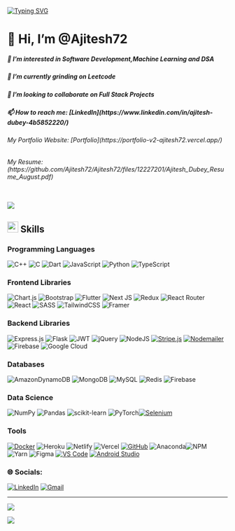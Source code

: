 <a href="https://git.io/typing-svg"><img src="https://readme-typing-svg.demolab.com?font=Fira+Code&pause=1000&width=435&lines=Software+Developer;Machine+Learning+Enthusiast" alt="Typing SVG" /></a>
<table>
  <tr>
<!--     <td> -->
      <h1>👋 Hi, I’m @Ajitesh72</h1>
      <h5>👀 I’m interested in Software Development,Machine Learning and DSA</h2>
      <h5>🌱 I’m currently grinding on Leetcode</h3>
      <h5>💞️ I’m looking to collaborate on Full Stack Projects</h4>
      <h5>📫 How to reach me: [LinkedIn](https://www.linkedin.com/in/ajitesh-dubey-4b5852220/)</h5>
      <h6>My Portfolio Website: [Portfolio](https://portfolio-v2-ajitesh72.vercel.app/)</h6>
      <h6>My Resume: (https://github.com/Ajitesh72/Ajitesh72/files/12227201/Ajitesh_Dubey_Resume_August.pdf)
</h6>
<!--     </td> -->
    
  </tr>
</table>
<img src="https://user-images.githubusercontent.com/73097560/115834477-dbab4500-a447-11eb-908a-139a6edaec5c.gif">

## <img src="https://media2.giphy.com/media/QssGEmpkyEOhBCb7e1/giphy.gif?cid=ecf05e47a0n3gi1bfqntqmob8g9aid1oyj2wr3ds3mg700bl&rid=giphy.gif" width ="25"><b> Skills</b>

### Programming Languages

![C++](https://img.shields.io/badge/c++-%2300599C.svg?style=flat&logo=c%2B%2B&logoColor=white) ![C](https://img.shields.io/badge/c-%2300599C.svg?style=flat&logo=c&logoColor=white) ![Dart](https://img.shields.io/badge/dart-%230175C2.svg?style=flat&logo=dart&logoColor=white) ![JavaScript](https://img.shields.io/badge/javascript-%23323330.svg?style=flat&logo=javascript&logoColor=%23F7DF1E) ![Python](https://img.shields.io/badge/python-3670A0?style=flat&logo=python&logoColor=ffdd54) ![TypeScript](https://img.shields.io/badge/typescript-%23007ACC.svg?style=flat&logo=typescript&logoColor=white)

### Frontend Libraries

 ![Chart.js](https://img.shields.io/badge/chart.js-F5788D.svg?style=flat&logo=chart.js&logoColor=white)  ![Bootstrap](https://img.shields.io/badge/bootstrap-%23563D7C.svg?style=flat&logo=bootstrap&logoColor=white)  ![Flutter](https://img.shields.io/badge/Flutter-%2302569B.svg?style=flat&logo=Flutter&logoColor=white)
  ![Next JS](https://img.shields.io/badge/Next-black?style=flat&logo=next.js&logoColor=white)  ![Redux](https://img.shields.io/badge/redux-%23593d88.svg?style=flat&logo=redux&logoColor=white)  ![React Router](https://img.shields.io/badge/React_Router-CA4245?style=flat&logo=react-router&logoColor=white) ![React](https://img.shields.io/badge/react-%2320232a.svg?style=flat&logo=react&logoColor=%2361DAFB) ![SASS](https://img.shields.io/badge/SASS-hotpink.svg?style=flat&logo=SASS&logoColor=white) ![TailwindCSS](https://img.shields.io/badge/tailwindcss-%2338B2AC.svg?style=flat&logo=tailwind-css&logoColor=white) ![Framer](https://img.shields.io/badge/Framer-black?style=flat&logo=framer&logoColor=blue)
### Backend Libraries

 ![Express.js](https://img.shields.io/badge/express.js-%23404d59.svg?style=flat&logo=express&logoColor=%2361DAFB)  ![Flask](https://img.shields.io/badge/flask-%23000.svg?style=flat&logo=flask&logoColor=white)  ![JWT](https://img.shields.io/badge/JWT-black?style=flat&logo=JSON%20web%20tokens)  ![jQuery](https://img.shields.io/badge/jquery-%230769AD.svg?style=flat&logo=jquery&logoColor=white) ![NodeJS](https://img.shields.io/badge/node.js-6DA55F?style=flat&logo=node.js&logoColor=white) [![Stripe.js](https://img.shields.io/badge/Stripe.js-%234285F4.svg?style=flat&logo=stripe&logoColor=white)](https://stripe.com/docs/stripe-js) [![Nodemailer](https://img.shields.io/badge/Nodemailer-%234285F4.svg?style=flat&logo=nodemailer&logoColor=white)](https://nodemailer.com/) ![Firebase](https://img.shields.io/badge/firebase-%23039BE5.svg?style=flat&logo=firebase) ![Google Cloud](https://img.shields.io/badge/Google%20Cloud-%234285F4.svg?style=flat&logo=google-cloud&logoColor=white) 

### Databases

![AmazonDynamoDB](https://img.shields.io/badge/Amazon%20DynamoDB-4053D6?style=flat&logo=Amazon%20DynamoDB&logoColor=white) ![MongoDB](https://img.shields.io/badge/MongoDB-%234ea94b.svg?style=flat&logo=mongodb&logoColor=white) ![MySQL](https://img.shields.io/badge/mysql-%2300f.svg?style=flat&logo=mysql&logoColor=white) ![Redis](https://img.shields.io/badge/redis-%23DD0031.svg?style=flat&logo=redis&logoColor=white) ![Firebase](https://img.shields.io/badge/firebase-%23039BE5.svg?style=flat&logo=firebase) 

### Data Science

 ![NumPy](https://img.shields.io/badge/numpy-%23013243.svg?style=flat&logo=numpy&logoColor=white) ![Pandas](https://img.shields.io/badge/pandas-%23150458.svg?style=flat&logo=pandas&logoColor=white) ![scikit-learn](https://img.shields.io/badge/scikit--learn-%23F7931E.svg?style=flat&logo=scikit-learn&logoColor=white) ![PyTorch](https://img.shields.io/badge/PyTorch-%23EE4C2C.svg?style=flat&logo=PyTorch&logoColor=white)[![Selenium](https://img.shields.io/badge/Selenium-%234285F4.svg?style=flat&logo=selenium&logoColor=white)](https://www.selenium.dev/)

 
### Tools

 [![Docker](https://img.shields.io/badge/Docker-%232496ED.svg?style=flat&logo=docker&logoColor=white)](https://www.docker.com/)
![Heroku](https://img.shields.io/badge/heroku-%23430098.svg?style=flat&logo=heroku&logoColor=white) ![Netlify](https://img.shields.io/badge/netlify-%23000000.svg?style=flat&logo=netlify&logoColor=#00C7B7) ![Vercel](https://img.shields.io/badge/vercel-%23000000.svg?style=flat&logo=vercel&logoColor=white) [![GitHub](https://img.shields.io/badge/GitHub-%23181717.svg?style=flat&logo=github&logoColor=white)](https://github.com/)
 ![Anaconda](https://img.shields.io/badge/Anaconda-%2344A833.svg?style=flat&logo=anaconda&logoColor=white)![NPM](https://img.shields.io/badge/NPM-%23000000.svg?style=flat&logo=npm&logoColor=white) ![Yarn](https://img.shields.io/badge/yarn-%232C8EBB.svg?style=flat&logo=yarn&logoColor=white) ![Figma](https://img.shields.io/badge/figma-%23F24E1E.svg?style=flat&logo=figma&logoColor=white) [![VS Code](https://img.shields.io/badge/VS%20Code-%23007ACC.svg?style=flat&logo=visual-studio-code&logoColor=white)](https://code.visualstudio.com/) [![Android Studio](https://img.shields.io/badge/Android%20Studio-%233DDC84.svg?style=flat&logo=android-studio&logoColor=white)](https://developer.android.com/studio)


### 🌐 Socials:
[![LinkedIn](https://img.shields.io/badge/LinkedIn-%230077B5.svg?logo=linkedin&logoColor=white)](https://linkedin.com/in/https://www.linkedin.com/in/ajitesh-dubey-4b5852220) [![Gmail](https://img.shields.io/badge/Gmail-%23D14836.svg?logo=gmail&logoColor=white)](mailto:dubeyajitesh07@gmail.com)





---
![](https://github-readme-streak-stats.herokuapp.com/?user=Ajitesh72&theme=dark&hide_border=false)<br/>

[![](https://visitcount.itsvg.in/api?id=Ajitesh72&icon=0&color=0)](https://visitcount.itsvg.in)


<!-- Proudly created with GPRM ( https://gprm.itsvg.in ) -->
  
<!---
Ajitesh72/Ajitesh72 is a ✨ special ✨ repository because its `README.md` (this file) appears on your GitHub profile.
You can click the Preview link to take a look at your changes.
--->
